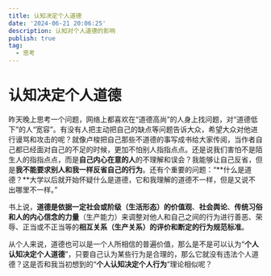 ```yaml
---
title: 认知决定个人道德
date: '2024-06-21 20:06:25'
description: 认知对个人道德的影响
publish: true
tag:
  - 思考
---
```

# 认知决定个人道德
昨天晚上思考一个问题，网络上都喜欢在“道德高尚”的人身上找问题，对“道德低下”的人“宽容”。有没有人把主动把自己的缺点等问题告诉大众，希望大众对他进行谩骂和攻击的呢？就像卢梭把自己那些不道德的事写成书给大家传阅，当作者自己都已经面对自己的不足的时候，更加不怕别人指指点点。还是说我们害怕不是陌生人的指指点点，而是**自己内心在意的人**的不理解和误会？我能够让自己反省，但是**我不能要求别人和我一样反省自己的行为**。还有个重要的问题：“**什么是道德？**大学以后就开始怀疑什么是道德，它和我理解的道德不一样，但是又说不出哪里不一样。”



书上说，**道德是依据一定社会或阶级（生活形态）的价值观**、**社会舆论**、**传统习俗和人的内心信念的力量**（生产能力）来调整对他人和自己之间的行为进行善恶、荣辱、正当或不正当等的**相互关系（生产关系）的评价和断定的行为规范标准**。



从个人来说，道德也可以是一个人所相信的普遍价值，那么是不是可以认为“**个人认知决定个人道德**”，只要自己认为某些行为是合理的，那么它就没有违法个人道德？这是否和我当初想到的“**个人认知决定个人行为**”理论相似呢？



